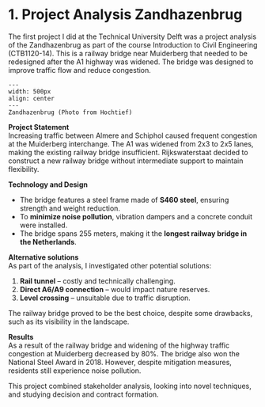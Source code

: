 # 1. Project Analysis Zandhazenbrug

The first project I did at the Technical University Delft was a project analysis of the Zandhazenbrug as part of the course Introduction to Civil Engineering (CTB1120-14). This is a railway bridge near Muiderberg that needed to be redesigned after the A1 highway was widened. The bridge was designed to improve traffic flow and reduce congestion.

```{figure} ../figures/BSc/ICT_Zandhazenbrug.jpg
---
width: 500px
align: center
---
Zandhazenbrug (Photo from Hochtief)
```

**Project Statement**\
Increasing traffic between Almere and Schiphol caused frequent congestion at the Muiderberg interchange. The A1 was widened from 2x3 to 2x5 lanes, making the existing railway bridge insufficient. Rijkswaterstaat decided to construct a new railway bridge without intermediate support to maintain flexibility.

**Technology and Design**
- The bridge features a steel frame made of **S460 steel**, ensuring strength and weight reduction.
- To **minimize noise pollution**, vibration dampers and a concrete conduit were installed.
- The bridge spans 255 meters, making it the **longest railway bridge in the Netherlands**.

**Alternative solutions**\
As part of the analysis, I investigated other potential solutions:

1. **Rail tunnel** – costly and technically challenging.
2. **Direct A6/A9 connection** – would impact nature reserves.
3. **Level crossing** – unsuitable due to traffic disruption.

The railway bridge proved to be the best choice, despite some drawbacks, such as its visibility in the landscape.

**Results**\
As a result of the railway bridge and widening of the highway traffic congestion at Muiderberg decreased by 80%. The bridge also won the National Steel Award in 2018. However, despite mitigation measures, residents still experience noise pollution.

This project combined stakeholder analysis, looking into novel techniques, and studying decision and contract formation.